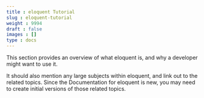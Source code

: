 ```yaml
---
title : eloquent Tutorial
slug : eloquent-tutorial
weight : 9994
draft : false
images : []
type : docs
---
```


This section provides an overview of what eloquent is, and why a developer might want to use it.

It should also mention any large subjects within eloquent, and link out to the related topics.  Since the Documentation for eloquent is new, you may need to create initial versions of those related topics.

